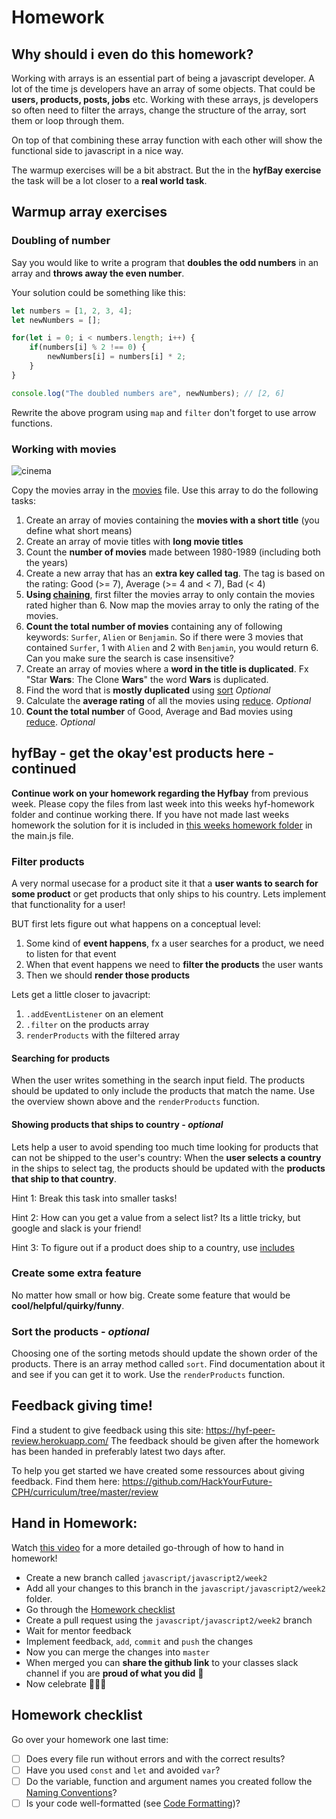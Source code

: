 # Homework

## Why should i even do this homework?
Working with arrays is an essential part of being a javascript developer. A lot of the time js developers have an array of some objects. That could be **users, products, posts, jobs** etc. Working with these arrays, js developers so often need to filter the arrays, change the structure of the array, sort them or loop through them. 

On top of that combining these array function with each other will show the functional side to javascript in a nice way. 

The warmup exercises will be a bit abstract. But the in the **hyfBay exercise** the task will be a lot closer to a **real world task**. 

## Warmup array exercises

### Doubling of number
Say you would like to write a program that **doubles the odd numbers** in an array and **throws away the even number**.

Your solution could be something like this:
```js
let numbers = [1, 2, 3, 4];
let newNumbers = [];

for(let i = 0; i < numbers.length; i++) {
    if(numbers[i] % 2 !== 0) {
        newNumbers[i] = numbers[i] * 2;
    }
}

console.log("The doubled numbers are", newNumbers); // [2, 6]
```

Rewrite the above program using `map` and `filter` don't forget to use arrow functions.

### Working with movies
![cinema](https://media.giphy.com/media/l6mBchxYZc7Sw/giphy.gif)

Copy the movies array in the [movies](homework/movies.js) file. Use this array to do the following tasks:
1. Create an array of movies containing the **movies with a short title** (you define what short means)
2. Create an array of movie titles with **long movie titles**
3. Count the **number of movies** made between 1980-1989 (including both the years)
4. Create a new array that has an **extra key called tag**. The tag is based on the rating: Good (>= 7), Average (>= 4 and < 7), Bad (< 4)
5. **Using [chaining](readme.md#Chaining)**, first filter the movies array to only contain the movies rated higher than 6. Now map the movies array to only the rating of the movies.
6. **Count the total number of movies** containing any of following keywords: `Surfer`, `Alien` or `Benjamin`. So if there were 3 movies that contained `Surfer`, 1 with `Alien` and 2 with `Benjamin`, you would return 6. Can you make sure the search is case insensitive? 
7. Create an array of movies where a **word in the title is duplicated**. Fx "Star **Wars**: The Clone **Wars**" the word **Wars** is duplicated. 
8. Find the word that is **mostly duplicated** using [sort](https://developer.mozilla.org/en-US/docs/Web/JavaScript/Reference/Global_Objects/Array/sort) *Optional*
9. Calculate the **average rating** of all the movies using [reduce](https://developer.mozilla.org/en-US/docs/Web/JavaScript/Reference/Global_Objects/Array/Reduce). *Optional*
10. **Count the total number** of Good, Average and Bad movies using [reduce](https://developer.mozilla.org/en-US/docs/Web/JavaScript/Reference/Global_Objects/Array/Reduce). *Optional*


## hyfBay - get the okay'est products here - continued
**Continue work on your homework regarding the Hyfbay** from previous week. Please copy the files from last week into this weeks hyf-homework folder and continue working there. If you have not made last weeks homework the solution for it is included in [this weeks homework folder](homework/hyf-bay) in the main.js file. 

### Filter products
A very normal usecase for a product site it that a **user wants to search for some product** or get products that only ships to his country. Lets implement that functionality for a user!

BUT first lets figure out what happens on a conceptual level:
1. Some kind of **event happens**, fx a user searches for a product, we need to listen for that event
2. When that event happens we need to **filter the products** the user wants
3. Then we should **render those products**

Lets get a little closer to javacript:
1. `.addEventListener` on an element
2. `.filter` on the products array
3. `renderProducts` with the filtered array

#### Searching for products
When the user writes something in the search input field. The products should be updated to only include the products that match the name. Use the overview shown above and the `renderProducts` function.

#### Showing products that ships to country - *optional*
Lets help a user to avoid spending too much time looking for products that can not be shipped to the user's country: When the **user selects a country** in the ships to select tag, the products should be updated with the **products that ship to that country**. 

Hint 1: Break this task into smaller tasks!

Hint 2: How can you get a value from a select list? Its a little tricky, but google and slack is your friend!

Hint 3: To figure out if a product does ship to a country, use [includes](https://developer.mozilla.org/en-US/docs/Web/JavaScript/Reference/Global_Objects/Array/includes)

### Create some extra feature
No matter how small or how big. Create some feature that would be **cool/helpful/quirky/funny**. 

### Sort the products - *optional*
Choosing one of the sorting metods should update the shown order of the products. There is an array method called `sort`. Find documentation about it and see if you can get it to work. Use the `renderProducts` function.

## Feedback giving time!
Find a student to give feedback using this site: https://hyf-peer-review.herokuapp.com/
The feedback should be given after the homework has been handed in preferably latest two days after.
 
To help you get started we have created some ressources about giving feedback. Find them here: https://github.com/HackYourFuture-CPH/curriculum/tree/master/review

## Hand in Homework:

Watch [this video](https://www.youtube.com/watch?v=feyBVDhFQuk) for a more detailed go-through of how to hand in homework!

- Create a new branch called `javascript/javascript2/week2` 
- Add all your changes to this branch in the `javascript/javascript2/week2` folder. 
- Go through the [Homework checklist](#homework-checklist)
- Create a pull request using the `javascript/javascript2/week2` branch
- Wait for mentor feedback
- Implement feedback, `add`, `commit` and `push` the changes
- Now you can merge the changes into `master`
- When merged you can **share the github link** to your classes slack channel if you are **proud of what you did** 💪
- Now celebrate 🎉🎉🎉

## Homework checklist
Go over your homework one last time:

- [ ] Does every file run without errors and with the correct results?
- [ ] Have you used `const` and `let` and avoided `var`?
- [ ] Do the variable, function and argument names you created follow the [Naming Conventions](https://github.com/HackYourFuture/fundamentals/blob/master/fundamentals/naming_conventions.md)?
- [ ] Is your code well-formatted (see [Code Formatting](https://github.com/HackYourFuture/fundamentals/blob/master/fundamentals/naming_conventions.md))?
